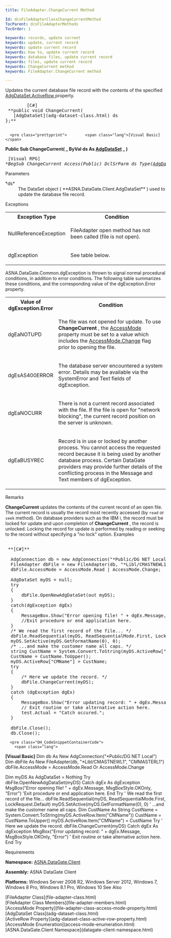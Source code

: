```yaml
---
title: FileAdapter.ChangeCurrent Method

Id: dcsFileAdapterClassChangeCurrentMethod
TocParent: dcsFileAdapterMethods
TocOrder: 1

keywords: records, update current
keywords: update, current record
keywords: update current record
keywords: how to, update current record
keywords: database files, update current record
keywords: files, update current record
keywords: ChangeCurrent method
keywords: FileAdapter.ChangeCurrent method

---
```


Updates the current database file record with the contents of the specified [ AdgDataSet.ActiveRow ](adg-dataset-class-active-row-property.html)property.
<pre class="prettyprint">        <span class="lang">[C#]</span>
 **public void ChangeCurrent(
   [AdgDataSet](adg-dataset-class.html) ds
};** 
      </pre>
      <pre class="prettyprint">        <span class="lang">[Visual Basic] </span>
 **Public Sub ChangeCurrent( _
   ByVal ds As [AdgDataSet](adg-dataset-class.html) _
)** 
      </pre>
      <pre class="prettyprint">        <span class="lang">[Visual RPG]</span>
 **BegSub ChangeCurrent Access(*Public)
   DclSrParm ds Type([AdgDataSet](adg-dataset-class.html))** 
      </pre>

Parameters

<dl>
        <dt>
 *ds* 
        </dt>
        <dd>The DataSet object ( **ASNA.DataGate.Client.AdgDataSet** ) used to 
						update the database file record.
					</dd>
</dl>

Exceptions

<table class="dtTABLE" id="table2" x-use-null-cells="x-use-null-cells" style="border-spacing: 0px;     x-cell-content-align: Top" cellspacing="0">
          <colgroup span="1">
            <col span="1" style="FONT-WEIGHT: bold; WIDTH: 30%" />
            <col span="1" style="WIDTH: 70%" />
          </colgroup>
          <tr>
            <th colspan="1" rowspan="1">
							Exception Type
						</th>
            <th colspan="1" rowspan="1">
							Condition
						</th>
          </tr>
          <tr>
            <td colspan="1" rowspan="1">

NullReferenceException
</td>
            <td colspan="1" rowspan="1">

FileAdapter open method has not been called (file is not open).
</td>
          </tr>
          <tr>
            <td colspan="1" rowspan="1">

dgException
</td>
            <td colspan="1" rowspan="1">

See table below.
</td>
          </tr>
</table>

ASNA.DataGate.Common.dgException is thrown to signal normal procedural conditions, in addition to error conditions. The following table summarizes these conditions, and the corresponding value of the dgException.Error property.
<br />

<table class="dtTABLE" id="Table5" x-use-null-cells="x-use-null-cells" style="border-spacing: 0px;     x-cell-content-align: Top" cellspacing="0">
          <colgroup span="1">
            <col span="1" style="FONT-WEIGHT: bold; WIDTH: 20%" />
            <col span="1" style="WIDTH: 70%" />
          </colgroup>
          <tr>
            <th colspan="1" rowspan="1">
							Value of
							<br />
							dgException.Error
						</th>
            <th colspan="1" rowspan="1">
							Condition
						</th>
          </tr>
          <tr>
            <td colspan="1" rowspan="1">

dgEaNOTUPD
</td>
            <td colspan="1" rowspan="1">

The file was not opened for update. To use **ChangeCurrent** , the [ AccessMode](file-adapter-class-access-mode-property.html) property must be set to a value which includes the [ AccessMode.Change](access-mode-enumeration.html) flag prior to opening the file.
</td>
          </tr>
          <tr>
            <td colspan="1" rowspan="1">

dgEsAS400ERROR
</td>
            <td colspan="1" rowspan="1">

The database server encountered a system error. Details may be available via the SystemError and Text fields of dgException.
</td>
          </tr>
          <tr>
            <td colspan="1" rowspan="1">

dgEaNOCURR
</td>
            <td colspan="1" rowspan="1">

There is not a current record associated with the file. If the file is open for "network blocking", the current record position on the server is unknown.
</td>
          </tr>
          <tr>
            <td colspan="1" rowspan="1">

dgEaBUSYREC
</td>
            <td colspan="1" rowspan="1">

Record is in use or locked by another process. You cannot access the requested record because it is being used by another database process. Certain DataGate providers may provide further details of the conflicting process in the Message and Text members of dgException.
</td>
          </tr>
</table>

Remarks

<span> **ChangeCurrent** </span> updates the contents of the current record of an open file. The current record is usually the record most recently accessed (by <code>read</code> or <code>seek</code> method). On database providers such as the IBM i, the record must be locked for update and upon completion of <span> **ChangeCurrent** </span>, the record is unlocked. Locking the record for update is performed by reading or seeking to the record without specifying a "no lock" option.
Examples

<pre class="OH_CodeSnippetContainerCode">
        <span class="lang">
 **[C#]** 
        </span>
  AdgConnection db = new AdgConnection("*Public/DG NET Local");
  FileAdapter dbFile = new FileAdapter(db, "*Libl/CMASTNEWL1", "CMMASTERL1");
  dbFile.AccessMode = AccessMode.Read | AccessMode.Change;

  AdgDataSet myDS = null;
  try
  {
      dbFile.OpenNewAdgDataSet(out myDS);
  }
  catch(dgException dgEx)
  {
      MessageBox.Show("Error opening file! " + dgEx.Message, "Error");
      //Exit procedure or end application here.
  }
  /* We read the first record of the file... */
  dbFile.ReadSequential(myDS, ReadSequentialMode.First, LockRequest.Default);
  myDS.SetActive(myDS.GetFormatName(0), 0); 
  /* ...and make the customer name all caps. */
  string CustName = System.Convert.ToString(myDS.ActiveRow["CMName"]);
  CustName = CustName.ToUpper();
  myDS.ActiveRow["CMName"] = CustName;
  try
  {
      /* Here we update the record. */
      dbFile.ChangeCurrent(myDS);
  }
  catch (dgException dgEx)
  {
      MessageBox.Show("Error updating record: " + dgEx.Message, "Error.");
      // Exit routine or take alternative action here.
      test.Actual = "Catch occured.";
  }

  dbFile.Close();
  db.Close();</pre>
      <pre class="OH_CodeSnippetContainerCode">
        <span class="lang">
 **[Visual Basic]** 
        </span>
  Dim db As New AdgConnection("*Public/DG NET Local")
  Dim dbFile As New FileAdapter(db, "*Libl/CMASTNEWL1", "CMMASTERL1")
  dbFile.AccessMode = AccessMode.Read Or AccessMode.Change

  Dim myDS As AdgDataSet = Nothing
  Try
      dbFile.OpenNewAdgDataSet(myDS)
  Catch dgEx As dgException
      MsgBox("Error opening file! " + dgEx.Message, MsgBoxStyle.OKOnly, "Error")
      'Exit procedure or end application here.
  End Try
  ' We read the first record of the file... 
  dbFile.ReadSequential(myDS, ReadSequentialMode.First, LockRequest.Default)
  myDS.SetActive(myDS.GetFormatName(0), 0)
  ' ...and make the customer name all caps. 
  Dim CustName As String
  CustName = System.Convert.ToString(myDS.ActiveRow.Item("CMName"))
  CustName = CustName.ToUpper()
  myDS.ActiveRow.Item("CMName") = CustName
  Try
      ' Here we update the record. 
      dbFile.ChangeCurrent(myDS)
  Catch dgEx As dgException
      MsgBox("Error updating record: " + dgEx.Message, MsgBoxStyle.OKOnly, "Error")
      ' Exit routine or take alternative action here.
  End Try
</pre>

Requirements

**Namespace:** [ASNA.DataGate.Client](datagate-client-namespace.html) 

**Assembly:** ASNA DataGate Client

**Platforms:** Windows Server 2008 R2, Windows Server 2012, Windows 7, Windows 8 Pro, Windows 8.1 Pro, Windows 10
See Also

<dl />
      [FileAdapter Class](file-adapter-class.html)
      <br />
      [FileAdapter Class Members](file-adapter-members.html)
      <br />
      [AccessMode Property](file-adapter-class-access-mode-property.html)
      <br />
      [AdgDataSet Class](adg-dataset-class.html)
      <br />
      [ActiveRow Property](adg-dataset-class-active-row-property.html)
      <br />
      [AccessMode Enumeration](access-mode-enumeration.html)
      <br />
      [ASNA.DataGate.Client Namespace](datagate-client-namespace.html)

